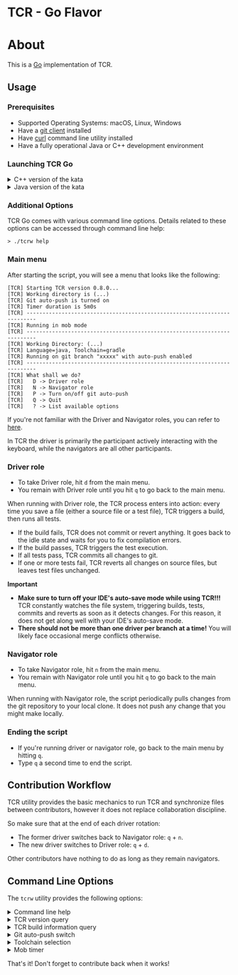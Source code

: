 # TCR - Go Flavor

# About

This is a [Go](https://golang.org/) implementation of TCR.

## Usage

### Prerequisites

- Supported Operating Systems: macOS, Linux, Windows
- Have a [git client](https://git-scm.com/downloads) installed
- Have [curl](https://curl.se/download.html) command line utility installed
- Have a fully operational Java or C++ development environment

### Launching TCR Go

<details><summary>C++ version of the kata</summary> 

```shell
> cd cpp
> ./tcrw
```
</details>
<details><summary>Java version of the kata</summary> 

```shell
> cd java
> ./tcrw
```

</details>

### Additional Options

TCR Go comes with various command line options.
Details related to these options can be accessed through command line help:

```shell
> ./tcrw help
```

### Main menu

After starting the script, you will see a menu that looks like the following:

```text
[TCR] Starting TCR version 0.8.0...
[TCR] Working directory is (...)
[TCR] Git auto-push is turned on
[TCR] Timer duration is 5m0s
[TCR] -------------------------------------------------------------------------
[TCR] Running in mob mode
[TCR] -------------------------------------------------------------------------
[TCR] Working Directory: (...)
[TCR] Language=java, Toolchain=gradle
[TCR] Running on git branch "xxxxx" with auto-push enabled
[TCR] -------------------------------------------------------------------------
[TCR] What shall we do?
[TCR]   D -> Driver role
[TCR]   N -> Navigator role
[TCR]   P -> Turn on/off git auto-push
[TCR]   Q -> Quit
[TCR]   ? -> List available options
```

If you're not familiar with the Driver and Navigator roles,
you can refer to [here](https://mobprogramming.org/mob-programming-basics/).

In TCR the driver is primarily the participant actively interacting with the keyboard,
while the navigators are all other participants.

### Driver role

- To take Driver role, hit `d` from the main menu.
- You remain with Driver role until you hit `q` to go back to the main menu.

When running with Driver role, the TCR process enters into action:
every time you save a file (either a source file or a test file), TCR triggers
a build, then runs all tests.

- If the build fails, TCR does not commit or revert anything. It goes back to the
  idle state and waits for you to fix compilation errors.
- If the build passes, TCR triggers the test execution.
- If all tests pass, TCR commits all changes to git.
- If one or more tests fail, TCR reverts all changes on source files, but leaves
  test files unchanged.

__Important__

- __Make sure to turn off your IDE's auto-save mode while using TCR!!!__
  TCR constantly watches the file system, triggering builds,
  tests, commits and reverts as soon as it detects changes.
  For this reason, it does not get along well with your IDE's auto-save mode.
- __There should not be more than one driver per branch at a time!__
  You will likely face occasional merge conflicts otherwise.

### Navigator role

- To take Navigator role, hit `n` from the main menu.
- You remain with Navigator role until you hit `q` to go back to the main menu.

When running with Navigator role, the script periodically pulls changes from the git repository
to your local clone. It does not push any change that you might make locally.

### Ending the script

- If you're running driver or navigator role, go back to the main menu by hitting `q`.
- Type `q` a second time to end the script.

## Contribution Workflow

TCR utility provides the basic mechanics to run TCR and synchronize files between contributors,
however it does not replace collaboration discipline.

So make sure that at the end of each driver rotation:

- The former driver switches back to Navigator role: `q` + `n`.
- The new driver switches to Driver role: `q` + `d`.

Other contributors have nothing to do as long as they remain navigators.

## Command Line Options

The `tcrw` utility provides the following options:

<details><summary>Command line help</summary>

In order to display available options when launching TCR:

```shell
> ./tcrw -h
# or
> ./tcrw --help
```

Once TCR is running, you can hit `?` to list the available options and their shortcuts

</details>
<details><summary>TCR version query</summary>

To display the version of TCR utility running locally:

```shell
> ./tcrw -v
# or
> ./tcrw --version
```

</details>
<details><summary>TCR build information query</summary>

To display build information related to the TCR binary running locally:

```shell
> ./tcrw -i
# or
> ./tcrw --info
```

</details>
<details><summary>Git auto-push switch</summary>

### When using TCR on your own

By default, TCR runs on your local clone only:
it does not push any change to the `origin` git repository.

This is the preferred way of using it when you're running TCR on your own.

When you're done with it, it's up to you to decide what you want to do with it (squash, push, revert, etc.)

### When using TCR in pair or in mob

When using TCR together with others, sharing changes regularly becomes important.

For this situation, the script provides the command line option `-p` (or `--auto-push`).

With this option enabled, when in driver mode, the script performs a `git push` to origin
after every `git commit`.
This allows all participants running the script in Navigator mode to get the changes as soon as they
are committed by the Driver.

```shell
> ./tcrw -p
# or
> ./tcrw --auto-push
```

Once TCR is running, you can toggle on and off git auto-push option by typing `p`

</details>
<details><summary>Toolchain selection</summary>

TCR can use different toolchains when running build and test.

Here are the toolchains currently supported:

| Toolchain | Language | Default for this language |
| --- | --- | --- |
| gradle | Java | &check; |
| maven | Java | |
| cmake | C++ | &check; |

Please note that you do not need to install any of these toolchains on your machine in order to use them.
We provide the wrappers allowing to download and run them in the context of the kata.

For example, to use Maven instead of Gradle when running the TCR script for a kata in Java:

```shell
> ./tcrw -t maven
# or
> ./tcrw --toolchain maven
```

</details>
<details><summary>Mob timer</summary>

When running TCR as a driver in mob mode, TCR automatically starts a countdown timer.
Its purpose is to notify the driver when it's time to hand over the driver role to another
participant.

### Changing the timer duration

The default timer duration is 5 minutes.

You can change this value when starting TCR as follows:

```shell
# For a 10-minute timer:
> ./tcrw -d 10m
# or
> ./tcrw --duration 10m
#
# To disable the timer:
> ./tcrw -d 0m
```

### Querying the timer status

You can check the timer status at any time after you started running in driver mode.

Simply type `t` in the terminal to display time already spent and time remaining.

**Notes**
- This shortcut is only active when in mob mode with the driver role running
- There is no timer in solo mode (`./tcrw solo`)

</details>

That's it! Don't forget to contribute back when it works!
